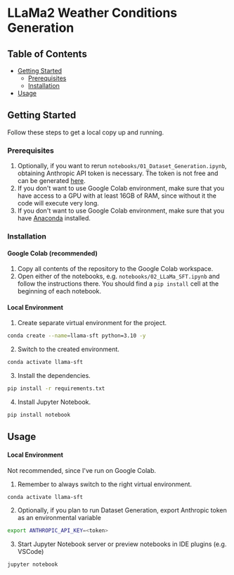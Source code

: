 # LLaMa2 Weather Conditions Generation

## Table of Contents

* [Getting Started](#getting-started)
  * [Prerequisites](#prerequisites)
  * [Installation](#installation)
* [Usage](#usage)



## Getting Started

Follow these steps to get a local copy up and running.



### Prerequisites

1. Optionally, if you want to rerun `notebooks/01_Dataset_Generation.ipynb`, obtaining Anthropic API token is necessary. The token is not free and can be generated [here](#https://www.anthropic.com/api).
2. If you don't want to use Google Colab environment, make sure that you have access to a GPU with at least 16GB of RAM, since without it the code will execute very long.
3. If you don't want to use Google Colab environment, make sure that you have [Anaconda](https://www.anaconda.com/) installed.



### Installation

#### Google Colab (recommended)

1. Copy all contents of the repository to the Google Colab workspace.
2. Open either of the notebooks, e.g. `notebooks/02_LLaMa_SFT.ipynb` and follow the instructions there. You should find a `pip install` cell at the beginning of each notebook.


#### Local Environment

1. Create separate virtual environment for the project.
```sh
conda create --name=llama-sft python=3.10 -y
```
2. Switch to the created environment.
```sh
conda activate llama-sft
```
3. Install the dependencies.
```sh
pip install -r requirements.txt
```
4. Install Jupyter Notebook.
```sh
pip install notebook
```



## Usage

#### Local Environment
Not recommended, since I've run on Google Colab.

1. Remember to always switch to the right virtual environment.
```sh
conda activate llama-sft
```
2. Optionally, if you plan to run Dataset Generation, export Anthropic token as an environmental variable
```sh
export ANTHROPIC_API_KEY=<token>
```
3. Start Jupyter Notebook server or preview notebooks in IDE plugins (e.g. VSCode)
```sh
jupyter notebook
```
